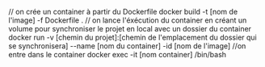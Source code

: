 // on crée un container à partir du Dockerfile
docker build -t [nom de l'image] -f Dockerfile .
// on lance l'éxécution du container en créant un volume pour synchroniser le projet en local avec un dossier du container
docker run -v [chemin du projet]:[chemin de l'emplacement du dossier qui se synchronisera] --name [nom du container] -id [nom de l'image]
//on entre dans le container
docker exec -it [nom container] /bin/bash

